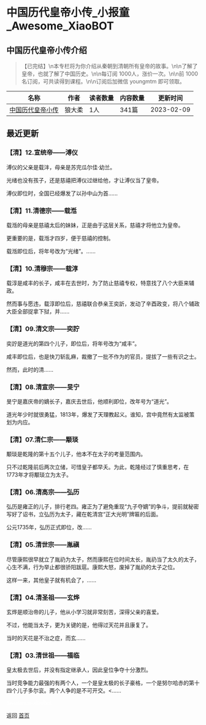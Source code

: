 # 中国历代皇帝小传_小报童_Awesome_XiaoBOT

## 中国历代皇帝小传介绍
> 【已完结】\n本专栏将为你介绍从秦朝到清朝所有皇帝的故事。\n\n了解了皇帝，也就了解了中国历史。\n\n每订阅 1000人，涨价一次。\n\n前 1000  
名订阅，可共读得到课程。\n\n订阅后加微信 youngmtm 即可领取。  
  


|名称|作者|读者数量|内容数量|更新时间|
|---|---|---|---|---|
|[中国历代皇帝小传](https://xiaobot.net/p/emperor?refer=0b133df9-27dc-423b-8101-639049001c13)|狼大柔|1人|341篇|2023-02-09|

## 最近更新
### 【清】12.宣统帝——溥仪

溥仪的父亲是载沣，母亲是苏完瓜尔佳·幼兰。

光绪也没有孩子，还是慈禧把溥仪过继给他，才让溥仪当了皇帝。

溥仪即位时，全国已经爆发了以孙中山为首......

### 【清】11.清德宗——载湉

载湉的母亲是慈禧太后的妹妹，正是由于这层关系，慈禧才将他立为皇帝。

更重要的是，载湉才四岁，便于慈禧的控制。

载湉即位后，将年号改为“光绪”。......

### 【清】10.清穆宗——载淳

载淳是咸丰的长子，咸丰在去世时，为了防止慈禧专权，特意找了八个大臣来辅政。

然而事与愿违，载淳即位后，慈禧联合恭亲王奕訢，发动了辛酉政变，将八个辅政大臣全部捉拿下狱，并......

### 【清】09.清文宗——奕詝

奕詝是道光的第四个儿子，即位后，将年号改为“咸丰”。

咸丰即位后，也是快刀斩乱麻，裁撤了一批不作为的官员，提拔了一些有识之士。

然而，此时的清......

### 【清】08.清宣宗——旻宁

旻宁是嘉庆帝的嫡长子，嘉庆去世后，他顺利即位，改年号为“道光”。

道光年少时就很勇猛，1813年，爆发了天理教起义。谁知，宫中竟然有太监被策划为内应。

### 【清】07.清仁宗——颙琰

颙琰是乾隆的第十五个儿子，他本不在太子的考量范围内。

只不过乾隆前后两次立储，可惜皇子都早夭。为此，乾隆经过了慎重思考，在1773年才将颙琰立为太子。

### 【清】06.清高宗——弘历

弘历是雍正的儿子，排行老四。雍正为了避免重现“九子夺嫡”的争斗，提前就秘密写好了诏书，立弘历为太子，藏在乾清宫“正大光明”牌匾的后面。

公元1735年，弘历正式即位，改......

### 【清】05.清世宗——胤禛

尽管康熙很早就立了胤礽为太子，然而康熙在位时间太长，胤礽当了太久的太子，心生不满，行为举止都很骄阳跋扈。康熙大怒，废掉了胤礽的太子之位。

这样一来，其他皇子就有机会了，......

### 【清】04.清圣祖——玄烨

玄烨是顺治帝的儿子，他从小学习就非常刻苦，深得父亲的喜爱。

不过，他能当太子，更为关键的是，他得过天花并且康复了。

当时的天花是不治之症，而玄......

### 【清】03.清世祖——福临

皇太极去世后，并没有指定继承人，因此皇位争夺十分激烈。

当时竞争能力最强的有两个人，一个是皇太极的长子豪格，一个是努尔哈赤的第十四个儿子多尔衮。两个人争的是不可开交。<......


<a href="https://github.com/Reno9527/awesome-xiaobot" style="color: white; text-decoration: none;">awesome-xiaobot</a>

返回 [首页](../README.md)
